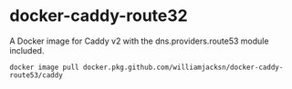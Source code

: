 # docker-caddy-route32

A Docker image for Caddy v2 with the dns.providers.route53 module included.

    docker image pull docker.pkg.github.com/williamjacksn/docker-caddy-route53/caddy
